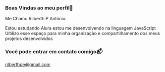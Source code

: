 ### Boas Vindas ao meu perfil💜

Me Chamo Rilberth P Antônio

Estou estudando Alura
estou me desenvolvendo na linguagem JavaScript
Ultilizo esse espaço para minha organização e compartilhamento dos meus projetos desenvolvidos

### Você pode entrar em contato comigo📬
rilberthpe@gmail.com
